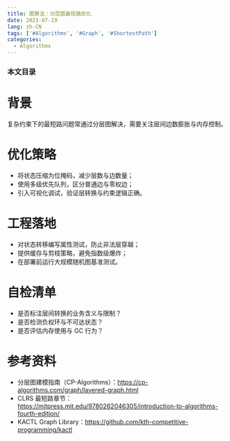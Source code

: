 ```yaml
---
title: 图算法：分层图最短路优化
date: 2021-07-19
lang: zh-CN
tags: ['#Algorithms', '#Graph', '#ShortestPath']
categories:
  - Algorithms
---
```


### 本文目录
<!-- toc -->

# 背景
复杂约束下的最短路问题常通过分层图解决，需要关注层间边数膨胀与内存控制。

# 优化策略
- 将状态压缩为位掩码，减少层数与边数量；
- 使用多级优先队列，区分普通边与零权边；
- 引入可视化调试，验证层转换与约束逻辑正确。

# 工程落地
- 对状态转移编写属性测试，防止非法层穿越；
- 提供缓存与剪枝策略，避免指数级爆炸；
- 在部署前运行大规模随机图基准测试。

# 自检清单
- 是否标注层间转换的业务含义与限制？
- 是否检测负权环与不可达状态？
- 是否评估内存使用与 GC 行为？

# 参考资料
- 分层图建模指南（CP-Algorithms）：https://cp-algorithms.com/graph/layered-graph.html
- CLRS 最短路章节：https://mitpress.mit.edu/9780262046305/introduction-to-algorithms-fourth-edition/
- KACTL Graph Library：https://github.com/kth-competitive-programming/kactl

